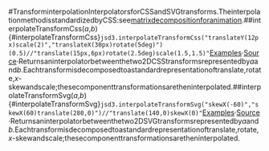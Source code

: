 #TransforminterpolationInterpolatorsforCSSandSVGtransforms.TheinterpolationmethodisstandardizedbyCSS:see[matrixdecompositionforanimation](http://www.w3.org/TR/css3-2d-transforms/#matrix-decomposition).##interpolateTransformCss(*a*,*b*){#interpolateTransformCss}```jsd3.interpolateTransformCss("translateY(12px)scale(2)","translateX(30px)rotate(5deg)")(0.5)//"translate(15px,6px)rotate(2.5deg)scale(1.5,1.5)"```[Examples](https://observablehq.com/@d3/d3-interpolatetransformcss)·[Source](https://github.com/d3/d3-interpolate/blob/main/src/transform/index.js)·Returnsaninterpolatorbetweenthetwo2DCSStransformsrepresentedby*a*and*b*.Eachtransformisdecomposedtoastandardrepresentationoftranslate,rotate,*x*-skewandscale;thesecomponenttransformationsaretheninterpolated.##interpolateTransformSvg(*a*,*b*){#interpolateTransformSvg}```jsd3.interpolateTransformSvg("skewX(-60)","skewX(60)translate(280,0)")//"translate(140,0)skewX(0)"```[Examples](https://observablehq.com/@d3/d3-interpolatetransformcss)·[Source](https://github.com/d3/d3-interpolate/blob/main/src/transform/index.js)·Returnsaninterpolatorbetweenthetwo2DSVGtransformsrepresentedby*a*and*b*.Eachtransformisdecomposedtoastandardrepresentationoftranslate,rotate,*x*-skewandscale;thesecomponenttransformationsaretheninterpolated.